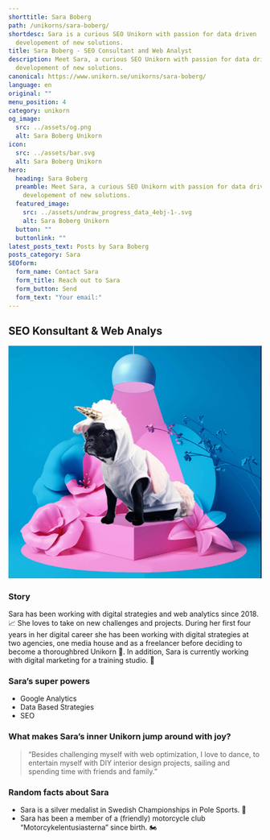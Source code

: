 ```yaml
---
shorttitle: Sara Boberg
path: /unikorns/sara-boberg/
shortdesc: Sara is a curious SEO Unikorn with passion for data driven
  developement of new solutions.
title: Sara Boberg - SEO Consultant and Web Analyst
description: Meet Sara, a curious SEO Unikorn with passion for data driven
  developement of new solutions.
canonical: https://www.unikorn.se/unikorns/sara-boberg/
language: en
original: ""
menu_position: 4
category: unikorn
og_image:
  src: ../assets/og.png
  alt: Sara Boberg Unikorn
icon:
  src: ../assets/bar.svg
  alt: Sara Boberg Unikorn
hero:
  heading: Sara Boberg
  preamble: Meet Sara, a curious SEO Unikorn with passion for data driven
    developement of new solutions.
  featured_image:
    src: ../assets/undraw_progress_data_4ebj-1-.svg
    alt: Sara Boberg Unikorn
  button: ""
  buttonlink: ""
latest_posts_text: Posts by Sara Boberg
posts_category: Sara
SEOform:
  form_name: Contact Sara
  form_title: Reach out to Sara
  form_button: Send
  form_text: "Your email:"
---
```

## S﻿EO Konsultant & Web Analys

![Sara Boberg Unikorn](../assets/new-unikorn.jpg)

### Story

Sara has been working with digital strategies and web analytics since 2018. 📈 She loves to take on new challenges and projects. During her first four years in her digital career she has been working with digital strategies at two agencies, one media house and as a freelancer before deciding to become a thoroughbred Unikorn 🦄. In addition, Sara is currently working with digital marketing for a training studio. 🤸 

### Sara’s super powers

* Google Analytics
* Data Based Strategies
* SEO 

### What makes Sara’s inner Unikorn jump around with joy?

> “Besides challenging myself with web optimization, I love to dance, to entertain myself with DIY interior design projects, sailing and spending time with friends and family.”

### Random facts about Sara

* Sara is a silver medalist in Swedish Championships in Pole Sports. 🥈
* Sara has been a member of a (friendly) motorcycle club “Motorcykelentusiasterna” since birth. 🏍️